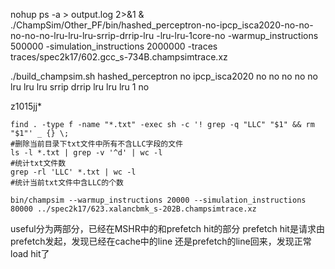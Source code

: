 nohup ps -a > output.log 2>&1 &
 ./ChampSim/Other_PF/bin/hashed_perceptron-no-ipcp_isca2020-no-no-no-no-no-lru-lru-lru-srrip-drrip-lru
-lru-lru-1core-no -warmup_instructions 500000 -simulation_instructions 2000000 -traces traces/spec2k17/602.gcc_s-734B.champsimtrace.xz

./build_champsim.sh hashed_perceptron no ipcp_isca2020 no no no no no    lru lru lru srrip drrip lru lru lru 1 no

z1015jj*

```shell
find . -type f -name "*.txt" -exec sh -c '! grep -q "LLC" "$1" && rm "$1"' _ {} \;
#删除当前目录下txt文件中所有不含LLC字段的文件
ls -l *.txt | grep -v '^d' | wc -l
#统计txt文件数
grep -rl 'LLC' *.txt | wc -l
#统计当前txt文件中含LLC的个数
```

```
bin/champsim --warmup_instructions 20000 --simulation_instructions 80000 ../spec2k17/623.xalancbmk_s-202B.champsimtrace.xz
```
 useful分为两部分，已经在MSHR中的和prefetch hit的部分
 prefetch hit是请求由prefetch发起，发现已经在cache中的line
 还是prefetch的line回来，发现正常load hit了

